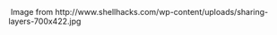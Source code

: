 <img src="http://www.shellhacks.com/wp-content/uploads/sharing-layers-700x422.jpg" alt="">
Image from http://www.shellhacks.com/wp-content/uploads/sharing-layers-700x422.jpg